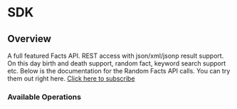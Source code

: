 # SDK

## Overview

A full featured Facts API. REST access with json/xml/jsonp result support. On this day birth and death support, random fact, keyword search support etc. Below is the documentation for the Random Facts API calls. You can try them out right here. [Click here to subscribe](http://fungenerators.com/api/facts/)


### Available Operations

